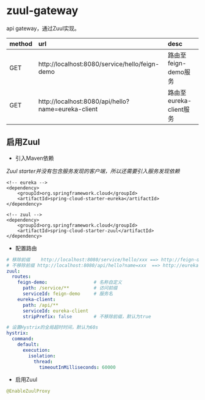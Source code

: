 # zuul-gateway
api gateway，通过Zuul实现。  

| method | url | desc |  
| :--- | :--- | :--- |   
| GET | http://localhost:8080/service/hello/feign-demo | 路由至feign-demo服务 |  
| GET | http://localhost:8080/api/hello?name=eureka-client | 路由至eureka-client服务 |  


## 启用Zuul  
* 引入Maven依赖  

_Zuul starter并没有包含服务发现的客户端，所以还需要引入服务发现依赖_

``` maven
<!-- eureka -->
<dependency>
	<groupId>org.springframework.cloud</groupId>
	<artifactId>spring-cloud-starter-eureka</artifactId>
</dependency>

<!-- zuul -->
<dependency>
	<groupId>org.springframework.cloud</groupId>
	<artifactId>spring-cloud-starter-zuul</artifactId>
</dependency>
```

* 配置路由  

``` yml
# 移除前缀    http://localhost:8080/service/hello/xxx ==> http://feign-demo/hello/xxx
# 不移除前缀 http://localhost:8080/api/hello?name=xxx  ==> http://eureka-client/api/hello?name=xxx
zuul:
  routes:
    feign-demo:                 # 名称自定义 
      path: /service/**         # 访问前缀
      serviceId: feign-demo     # 服务名
    eureka-client: 
      path: /api/**
      serviceId: eureka-client
      stripPrefix: false        # 不移除前缀，默认为true

# 设置Hystrix的全局超时时间，默认为60s
hystrix:
  command:
    default:
      execution:
        isolation:
          thread:
            timeoutInMilliseconds: 60000
```

* 启用Zuul  

``` java
@EnableZuulProxy
```
